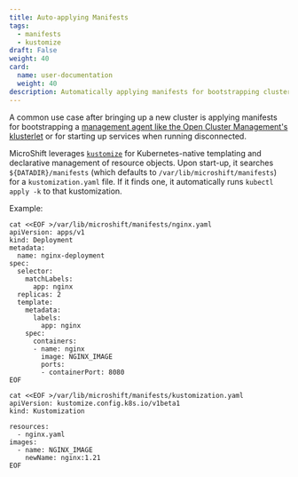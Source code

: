 ```yaml
---
title: Auto-applying Manifests
tags:
  - manifests
  - kustomize
draft: False
weight: 40
card:
  name: user-documentation
  weight: 40
description: Automatically applying manifests for bootstrapping cluster services.
---
```

A common use case after bringing up a new cluster is applying manifests for bootstrapping a [management agent like the Open Cluster Management's klusterlet](http://localhost:1313/docs/user-documentation/how-tos/acm-with-microshift/) or for starting up services when running disconnected.

MicroShift leverages [`kustomize`](https://kubernetes.io/docs/tasks/manage-kubernetes-objects/kustomization/) for Kubernetes-native templating and declarative management of resource objects. Upon start-up, it searches `${DATADIR}/manifests` (which defaults to `/var/lib/microshift/manifests`) for a `kustomization.yaml` file. If it finds one, it automatically runs `kubectl apply -k` to that kustomization.

Example:
```
cat <<EOF >/var/lib/microshift/manifests/nginx.yaml
apiVersion: apps/v1
kind: Deployment
metadata:
  name: nginx-deployment
spec:
  selector:
    matchLabels:
      app: nginx
  replicas: 2
  template:
    metadata:
      labels:
        app: nginx
    spec:
      containers:
      - name: nginx
        image: NGINX_IMAGE
        ports:
        - containerPort: 8080
EOF

cat <<EOF >/var/lib/microshift/manifests/kustomization.yaml
apiVersion: kustomize.config.k8s.io/v1beta1
kind: Kustomization

resources:
  - nginx.yaml
images:
  - name: NGINX_IMAGE
    newName: nginx:1.21
EOF
```
